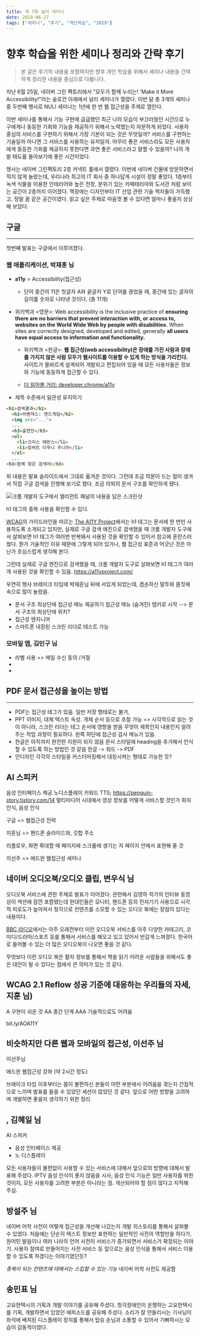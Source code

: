 ```yaml
---
title: 제 7회 널리 세미나
date: 2019-06-27
tags: ["세미나", "후기", "개인학습", "2019"]
---
```


# 향후 학습을 위한 세미나 정리와 간략 후기

> 본 글은 후기의 내용을 포함하지만 향후 개인 학습을 위해서 세미나 내용을 간략하게 정리한 내용을 중심으로 다룹니다.

지난 6월 25일, 네이버 그린 팩토리에서 "모두가 함께 누리는! 'Make it More Accessibility!"라는 슬로건 아래에서 널리 세미나가 열렸다. 이번 달 총 3개의 세미나 중 두번째 행사로 NULI 세미나는 1년에 한 번 웹 접근성을 주제로 열린다.

이번 세미나를 통해서 기능 구현에 급급했던 최근 나의 모습이 부끄러웠던 시간으로 누구에게나 동등한 기회와 기능을 제공하기 위해서 노력했는지 자문하게 되었다. 사용자 중심의 서비스를 구현하기 위해서 가장 기본이 되는 것은 무엇일까? 서비스를 구현하는 기술일까 아니면 그 서비스를 사용하는 유저일까. 아무리 좋은 서비스라도 모든 사용자에게 동등한 기회를 제공하지 못한다면 과연 좋은 서비스라고 말할 수 있을까? 나의 개발 태도를 돌아보기에 좋은 시간이었다.

행사는 네이버 그린팩토리 2층 커넥트 홀에서 열렸다. 이번에 네이버 건물에 방문하면서 적지 않게 놀랐는데, 우리나라 최고의 IT 회사 중 하나답게 시설이 정말 좋았다. 1층부터 녹색 식물을 이용한 인테리어와 높은 천장, 분위기 있는 카페테리아와 도서관 처럼 보이는 공간이 2층까지 이어졌다. 책장에는 디자인부터 IT 산업 관련 기술 책자들이 가득했고, 정말 꿈 같은 공간이였다. 읽고 싶은 주제로 마음껏 볼 수 있다면 얼마나 좋을지 상상해 보았다.

## 구글
---

첫번째 발표는 구글에서 이루어졌다.

### 웹 애플리케이션, 박재훈 님
* **a11y** = Accessibility(접근성)
  * 단어 중간의 11은 첫글자 A와 끝글자 Y로 단어를 끊었을 때, 중간에 있는 글자의 길이를 숫자로 나타낸 것이다. (총 11개)


* 위키백과 <영문>:
  Web accessibility is the inclusive practice of **ensuring there are no barriers that prevent interaction with, or access to, websites on the World Wide Web by people with disabilities.** When sites are correctly designed, developed and edited, generally **all users have equal access to information and functionality.**

  * 위키백과 <한글>:
**웹 접근성(web accessibility)은 장애를 가진 사람과 장애를 가지지 않은 사람 모두가 웹사이트를 이용할 수 있게 하는 방식을 가리킨다.** 사이트가 올바르게 설계되어 개발되고 편집되어 있을 때 모든 사용자들은 정보와 기능에 동등하게 접근할 수 있다.

  * [더 읽어볼 거리: developer.chrome/a11y](https://developer.chrome.com/extensions/a11y)

* 제목 수준에서 일관성 유지하기
```html
<h1>검색결과</h1>
  <h2>어벤져스: 엔드게임</h2>
  <img src="...">
  ...
  <h3>출연진</h3>
  <ul>
    <li>크리스 에반스</li>
    <li>로버트 다우니 주니어</li>
  </ul>
  ...
<h3>함께 찾은 검색어</h3>
```
위 내용은 발표 슬라이드에서 그대로 옮겨온 것이다. 그런데 조금 의문이 드는 점이 생겨서 직접 구글 검색을 진행해 보기로 했다. 조금 의외의 문서 구조를 확인하게 됐다.

![크롬 개발자 도구에서 엘리먼트 패널의 내용을 담은 스크린샷](/1.png)
<p className="img-capiton">h1 태그의 중복 사용을 확인할 수 있다.</p>

[WCAG](https://www.w3.org/WAI/standards-guidelines/wcag/)의 가이드라인을 따르는 [The A11Y Project](https://a11yproject.com/checklist/#section-headings)에서는 h1 테그는 문서에 한 번만 사용하도록 소개되고 있지만, 실제로 구글 검색 에진으로 검색했을 때 크롬 개발자 도구에서 살펴보면 h1 태그가 여러번 반복돼서 사용된 것을 확인할 수 있어서 참고에 혼란스러웠다. 뭔가 기술적인 이유 때문에 그렇게 되어 있거나, 웹 접근성 표준과 어긋난 것은 아닌가 조심스럽게 생각해 본다.

그런데 실제로 구글 엔진으로 검색했을 때, 크롬 개발자 도구로 살펴보면 h1 태그가 여러개 사용된 것을 확인할 수 있음.
https://a11yproject.com/

우연히 행사 브레이크 타임에 박재훈님 뒤에 서있게 되었는데, 겸손하신 말투와 몸짓에 속으로 많이 놀랐음.

* 문서 구조 최상단에 접근성 메뉴 제공하기
접근성 메뉴 (숨겨진) 탭키로 시작 --> 문서 구조의 최상단에 위치?
* 접근성 엔지니어
* 스마트폰 내장된 스크린 리더로 테스트 가능


### 모바일 앱, 김민구 님
* 라벨 사용 => 메일 수신  동의 /거절
*
*

## PDF 문서 접근성을 높이는 방법
---
* PDF는 접근성 테그가 있음. 일반 저장 형태로는 불가,
* PPT 이미지, 대체 텍스트 속성. 개체 순서 등으로 조절 가능
=> 시각적으로 읽는 것이 아니라, 스크린 리더는 테그 순서에 영향을 받음
무엇이 제목인지 내용인지 알려주는 작업 과정이 필요하다.
왼쪽 하단에 접근성 검사 메뉴가 있음.
* 한글은 아직까지 완전한 지원이 되지 않음
문서 스타일에 heading을 추가해서 인식할 수 있도록 하는 방법인 것 같음
한글 -> 워드 -> PDF  
* 인디자인
각각의 스타일을 커스터마징해서 대칭시켜는 형태로 가능한 듯?

## AI 스피커
음성 인터페이스 제공
노디스플레이
키워드 TTS;
https://penguin-story.tistory.com/14
멀티미디어 시대에서 영상 정보를 어떻게 서비스할 것인가
화자 인식, 음성 인식

구글 => 웹접근성 전략

지훈님 => 핸드폰 슬라이드와, 깃헙 주소

리플로우, 화면 확대할 때 페이지에 스크롤에 생기는 지
페이지 안에서 표현해 줄 것

이선주 => 에드윈 웹접근성 세미나


## 네이버 오디오북/오디오 클립, 변우식 님
오디오북 서비스에 관한 주제로 발표가 이어졌다. 관련해서 김영하 작가의 인터뷰 동영상이 섹션에 잠깐 포함됐는데 현대인들은 모니터, 핸드폰 등의 전자기기 사용으로 시각적 피로도가 높아져서 청각으로 컨텐츠를 소모할 수 있는 오디오 북에는 장점이 있다는 내용이다.

[BBC 라디오](https://www.bbc.co.uk/sounds)에서는 아주 오래전부터 이런 오디오북 서비스를 아주 다양한 카테고리, 코미디/드라마/스포츠 등를 통해서 서비스를 해오고 있고 있어서 반갑게 느껴졌다. 한국어로 들어볼 수 있는 더 많은 오디오북이 나오면 좋을 것 같다.

무엇보다 이런 오디오 북은 활자 정보를 통해서 책을 읽기 어려운 사람들을 위해서도 좋은 대안이 될 수 있다는 점에서 큰 의미가 있는 것 같다.

## WCAG 2.1 Reflow 성공 기준에 대응하는 우리들의 자세, 지훈 님)
A 구현이 쉬운 것
AA 중간 단계
AAA 기술적으로도 어려움

bit.ly/AOA11Y

## 비슷하지만 다른 웹과 모바일의 접근성, 이선주 님
이선주님

에드윈 웹접근성 강좌 (약 2시간 정도)

브래이크 타임 이후부터는 몸이 불편하신 분들이 어떤 부분에서 어려움을 겪는지 간접적으로 느끼며 발표를 들을 수 있었던 세션이 많았던 것 같다. 앞으로 어떤 방향을 고려하며 개발하면 좋을지 생각하기 위한 정리

## , 김혜일 님
AI 스피커
* 음성 인터페이스 제공
* 노 디스플레이

모든 사용자들이 불편없이 사용할 수 있는 서비스에 대해서 앞으로의 방향에 대해서 발표해 주셨다. IPTV 음성 인식이 좋지 않음을 시사, 음성 인식 기능은 일반 사용자를 위한 것이지, 모든 사용자를 고려한 부분은 아니라는 점. 개선되어야 할 점이 많다고 지적해 주심.


## 방설주 님
네이버 어학 사전이 어떻게 접근성을 개선해 나갔는지 개발 히스토리를 통해서 살펴볼 수 있었다. 처음에는 단순히 텍스트 정보만 표현하는 일반적인 사전의 역할만을 하다가, 원어민 발음이나 여러 나라의 언어 사전이 서비스가 증가되면서 서비스가 확장되는 이야기. 사용자 참여로 만들어지는 사전 서비스 등
 앞으로는 음성 인식을 통해서 서비스 이용할 수 있도록 하겠다는 이야기였던듯?


_중복이 되는 컨텐츠에 대해서는 스킵할 수 있는 기능_ 네이버 어학 사전도 제공함


## 송민표 님
고요한택시의 기획과 개발 이야기를 공유해 주셨다.
청각장애인이 운행하는 고요한택시를 기획, 개발하면서 있었던 에피소드를 공유해 주셨다. 소리가 잘 안들리시는 기사님이 좌석에 배치된 디스플레이 장치를 통해서 탑승 손님과 소통할 수 있어서 기뻐하시는 모습이 감동적이였다.
